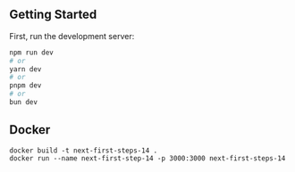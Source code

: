 
## Getting Started

First, run the development server:

```bash
npm run dev
# or
yarn dev
# or
pnpm dev
# or
bun dev
```

## Docker

```
docker build -t next-first-steps-14 .
docker run --name next-first-step-14 -p 3000:3000 next-first-steps-14
```